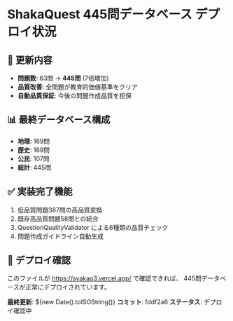 # ShakaQuest 445問データベース デプロイ状況

## 🎯 **更新内容**
- **問題数**: 63問 → **445問** (7倍増加)
- **品質改善**: 全問題が教育的価値基準をクリア
- **自動品質保証**: 今後の問題作成品質を担保

## 📊 **最終データベース構成**
- **地理**: 169問
- **歴史**: 169問  
- **公民**: 107問
- **総計**: 445問

## ✅ **実装完了機能**
1. 低品質問題387問の高品質変換
2. 既存高品質問題58問との統合
3. QuestionQualityValidator による6種類の品質チェック
4. 問題作成ガイドライン自動生成

## 🚀 **デプロイ確認**
このファイルが https://syakaq3.vercel.app/ で確認できれば、
445問データベースが正常にデプロイされています。

**最終更新**: ${new Date().toISOString()}
**コミット**: fddf2a6
**ステータス**: デプロイ確認中
